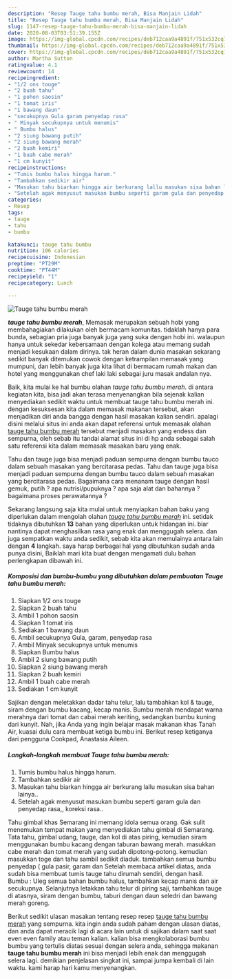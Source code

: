```yaml
---
description: "Resep Tauge tahu bumbu merah, Bisa Manjain Lidah"
title: "Resep Tauge tahu bumbu merah, Bisa Manjain Lidah"
slug: 1147-resep-tauge-tahu-bumbu-merah-bisa-manjain-lidah
date: 2020-08-03T03:51:39.155Z
image: https://img-global.cpcdn.com/recipes/deb712caa9a4891f/751x532cq70/tauge-tahu-bumbu-merah-foto-resep-utama.jpg
thumbnail: https://img-global.cpcdn.com/recipes/deb712caa9a4891f/751x532cq70/tauge-tahu-bumbu-merah-foto-resep-utama.jpg
cover: https://img-global.cpcdn.com/recipes/deb712caa9a4891f/751x532cq70/tauge-tahu-bumbu-merah-foto-resep-utama.jpg
author: Martha Sutton
ratingvalue: 4.1
reviewcount: 14
recipeingredient:
- "1/2 ons touge"
- "2 buah tahu"
- "1 pohon saosin"
- "1 tomat iris"
- "1 bawang daun"
- "secukupnya Gula garam penyedap rasa"
- " Minyak secukupnya untuk menumis"
- " Bumbu halus"
- "2 siung bawang putih"
- "2 siung bawang merah"
- "2 buah kemiri"
- "1 buah cabe merah"
- "1 cm kunyit"
recipeinstructions:
- "Tumis bumbu halus hingga harum."
- "Tambahkan sedikir air"
- "Masukan tahu biarkan hingga air berkurang lallu masukan sisa bahan lainya.."
- "Setelah agak menyusut masukan bumbu seperti garam gula dan penyedap rasa,, koreksi rasa.."
categories:
- Resep
tags:
- tauge
- tahu
- bumbu

katakunci: tauge tahu bumbu 
nutrition: 106 calories
recipecuisine: Indonesian
preptime: "PT29M"
cooktime: "PT44M"
recipeyield: "1"
recipecategory: Lunch

---
```



![Tauge tahu bumbu merah](https://img-global.cpcdn.com/recipes/deb712caa9a4891f/751x532cq70/tauge-tahu-bumbu-merah-foto-resep-utama.jpg)

<b><i>tauge tahu bumbu merah</i></b>, Memasak merupakan sebuah hobi yang membahagiakan dilakukan oleh bermacam komunitas. tidaklah hanya para bunda, sebagian pria juga banyak juga yang suka dengan hobi ini. walaupun hanya untuk sekedar kebersamaan dengan kolega atau memang sudah menjadi kesukaan dalam dirinya. tak heran dalam dunia masakan sekarang sedikit banyak ditemukan cowok dengan ketrampilan memasak yang mumpuni, dan lebih banyak juga kita lihat di bermacam rumah makan dan hotel yang menggunakan chef laki laki sebagai juru masak andalan nya.

Baik, kita mulai ke hal bumbu olahan <i>tauge tahu bumbu merah</i>. di antara kegiatan kita, bisa jadi akan terasa menyenangkan bila sejenak kalian menyediakan sedikit waktu untuk membuat tauge tahu bumbu merah ini. dengan kesuksesan kita dalam memasak makanan tersebut, akan menjadikan diri anda bangga dengan hasil masakan kalian sendiri. apalagi disini melalui situs ini anda akan dapat referensi untuk memasak olahan <u>tauge tahu bumbu merah</u> tersebut menjadi masakan yang endess dan sempurna, oleh sebab itu tandai alamat situs ini di hp anda sebagai salah satu referensi kita dalam memasak masakan baru yang enak.

Tahu dan tauge juga bisa menjadi paduan sempurna dengan bumbu tauco dalam sebuah masakan yang bercitarasa pedas. Tahu dan tauge juga bisa menjadi paduan sempurna dengan bumbu tauco dalam sebuah masakan yang bercitarasa pedas. Bagaimana cara menanam tauge dengan hasil gemuk, putih ? apa nutrisi/pupuknya ? apa saja alat dan bahannya ? bagaimana proses perawatannya ?


Sekarang langsung saja kita mulai untuk menyiapkan bahan baku yang diperlukan dalam mengolah olahan <u><i>tauge tahu bumbu merah</i></u> ini. setidak tidaknya dibutuhkan <b>13</b> bahan yang diperlukan untuk hidangan ini. biar nantinya dapat menghasilkan rasa yang enak dan menggugah selera. dan juga sempatkan waktu anda sedikit, sebab kita akan memulainya antara lain dengan <b>4</b> langkah. saya harap berbagai hal yang dibutuhkan sudah anda punya disini, Baiklah mari kita buat dengan mengamati dulu bahan perlengkapan dibawah ini.

<!--inarticleads1-->

##### Komposisi dan bumbu-bumbu yang dibutuhkan dalam pembuatan Tauge tahu bumbu merah:

1. Siapkan 1/2 ons touge
1. Siapkan 2 buah tahu
1. Ambil 1 pohon saosin
1. Siapkan 1 tomat iris
1. Sediakan 1 bawang daun
1. Ambil secukupnya Gula, garam, penyedap rasa
1. Ambil  Minyak secukupnya untuk menumis
1. Siapkan  Bumbu halus
1. Ambil 2 siung bawang putih
1. Siapkan 2 siung bawang merah
1. Siapkan 2 buah kemiri
1. Ambil 1 buah cabe merah
1. Sediakan 1 cm kunyit


Sajikan dengan meletakkan dadar tahu telur, lalu tambahkan kol &amp; tauge, siram dengan bumbu kacang, kecap manis. Bumbu merah mendapat warna merahnya dari tomat dan cabai merah keriting, sedangkan bumbu kuning dari kunyit. Nah, jika Anda yang ingin belajar masak makanan khas Tanah Air, kuasai dulu cara membuat ketiga bumbu ini. Berikut resep ketiganya dari pengguna Cookpad, Anastasia Aileen. 

<!--inarticleads2-->

##### Langkah-langkah membuat Tauge tahu bumbu merah:

1. Tumis bumbu halus hingga harum.
1. Tambahkan sedikir air
1. Masukan tahu biarkan hingga air berkurang lallu masukan sisa bahan lainya..
1. Setelah agak menyusut masukan bumbu seperti garam gula dan penyedap rasa,, koreksi rasa..


Tahu gimbal khas Semarang ini memang idola semua orang. Gak sulit menemukan tempat makan yang menyediakan tahu gimbal di Semarang. Tata tahu, gimbal udang, tauge, dan kol di atas piring, kemudian siram menggunakan bumbu kacang dengan taburan bawang merah. masukkan cabe merah dan tomat merah yang sudah dipotong-potong. kemudian masukkan toge dan tahu sambil sedikit diaduk. tambahkan semua bumbu penyedap ( gula pasir, garam dan Setelah membaca artikel diatas, anda sudah bisa membuat tumis tauge tahu dirumah sendiri, dengan hasil. Bumbu : Uleg semua bahan bumbu halus, tambahkan kecap manis dan air secukupnya. Selanjutnya letakkan tahu telur di piring saji, tambahkan tauge di atasnya, siram dengan bumbu, taburi dengan daun seledri dan bawang merah goreng. 

Berikut sedikit ulasan masakan tentang resep resep <u>tauge tahu bumbu merah</u> yang sempurna. kita ingin anda sudah paham dengan ulasan diatas, dan anda dapat meracik lagi di acara lain untuk di sajikan dalam saat saat even even family atau teman kalian. kalian bisa mengkolaborasi bumbu bumbu yang tertulis diatas sesuai dengan selera anda, sehingga makanan <b>tauge tahu bumbu merah</b> ini bisa menjadi lebih enak dan menggugah selera lagi. demikian penjelasan singkat ini, sampai jumpa kembali di lain waktu. kami harap hari kamu menyenangkan.
